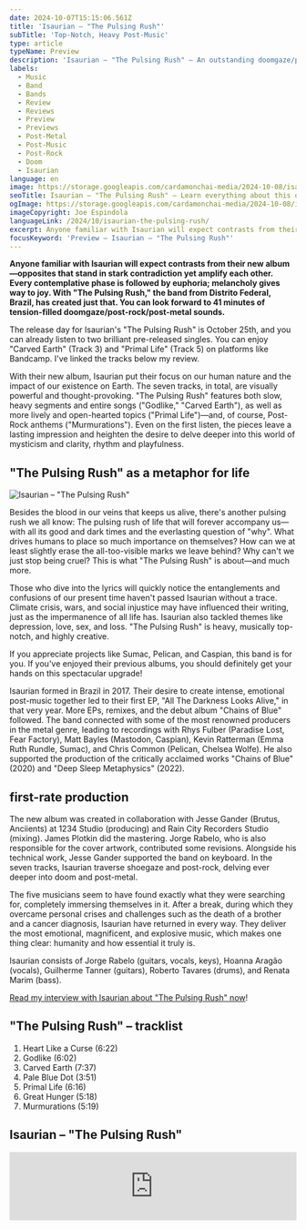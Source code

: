 ```yaml
---
date: 2024-10-07T15:15:06.561Z
title: 'Isaurian – "The Pulsing Rush"'
subTitle: 'Top-Notch, Heavy Post-Music'
type: article
typeName: Preview
description: 'Isaurian – "The Pulsing Rush" – An outstanding doomgaze/post-rock/post-metal album will enter the stage, soon. You can already listen to a few songs here and find out what’s special about the record!"'
labels:
  - Music
  - Band
  - Bands
  - Review
  - Reviews
  - Preview
  - Previews
  - Post-Metal
  - Post-Music
  - Post-Rock
  - Doom
  - Isaurian
language: en
image: https://storage.googleapis.com/cardamonchai-media/2024-10-08/isaurian-soundsvegan-com-jpg-imagine-c8d8d8_7f9092_1024_768/640.webp
seoTitle: Isaurian – "The Pulsing Rush" – Learn everything about this outstanging doomgaze/post-rock/post-metal record!
ogImage: https://storage.googleapis.com/cardamonchai-media/2024-10-08/isaurian-soundsvegan-com-og-jpg-imagine-181818_586567_1200_628/640.webp
imageCopyright: Joe Espindola
languageLink: /2024/10/isaurian-the-pulsing-rush/
excerpt: Anyone familiar with Isaurian will expect contrasts from their new album—opposites that stand in stark contradiction yet amplify each other. Every contemplative phase is followed by euphoria; melancholy gives way to joy. With "The Pulsing Rush," the band from Distrito Federal, Brazil, has created just that. You can look forward to 41 minutes of tension-filled doomgaze/post-rock/post-metal sounds.
focusKeyword: 'Preview – Isaurian – "The Pulsing Rush"'
---
```


**Anyone familiar with Isaurian will expect contrasts from their new album—opposites that stand in stark contradiction yet amplify each other. Every contemplative phase is followed by euphoria; melancholy gives way to joy. With "The Pulsing Rush," the band from Distrito Federal, Brazil, has created just that. You can look forward to 41 minutes of tension-filled doomgaze/post-rock/post-metal sounds.**

The release day for Isaurian's "The Pulsing Rush" is October 25th, and you can already listen to two brilliant pre-released singles. You can enjoy "Carved Earth" (Track 3) and "Primal Life" (Track 5) on platforms like Bandcamp. I've linked the tracks below my review.

With their new album, Isaurian put their focus on our human nature and the impact of our existence on Earth. The seven tracks, in total, are visually powerful and thought-provoking. "The Pulsing Rush" features both slow, heavy segments and entire songs ("Godlike," "Carved Earth"), as well as more lively and open-hearted topics ("Primal Life")—and, of course, Post-Rock anthems ("Murmurations"). Even on the first listen, the pieces leave a lasting impression and heighten the desire to delve deeper into this world of mysticism and clarity, rhythm and playfulness.

## "The Pulsing Rush" as a metaphor for life

![Isaurian – "The Pulsing Rush"](https://storage.googleapis.com/cardamonchai-media/2024-10-08/the-pulsing-rush-album-cover-by-jorge-rabelo-soundsvegan-com-jpg-imagine-280848_646464_2100_2100/640.webp 'Isaurian – "The Pulsing Rush"')

Besides the blood in our veins that keeps us alive, there's another pulsing rush we all know: The pulsing rush of life that will forever accompany us—with all its good and dark times and the everlasting question of "why". What drives humans to place so much importance on themselves? How can we at least slightly erase the all-too-visible marks we leave behind? Why can't we just stop being cruel? This is what "The Pulsing Rush" is about—and much more.

Those who dive into the lyrics will quickly notice the entanglements and confusions of our present time haven't passed Isaurian without a trace. Climate crisis, wars, and social injustice may have influenced their writing, just as the impermanence of all life has. Isaurian also tackled themes like depression, love, sex, and loss. "The Pulsing Rush" is heavy, musically top-notch, and highly creative.

If you appreciate projects like Sumac, Pelican, and Caspian, this band is for you. If you've enjoyed their previous albums, you should definitely get your hands on this spectacular upgrade!

Isaurian formed in Brazil in 2017. Their desire to create intense, emotional post-music together led to their first EP, "All The Darkness Looks Alive," in that very year. More EPs, remixes, and the debut album "Chains of Blue" followed. The band connected with some of the most renowned producers in the metal genre, leading to recordings with Rhys Fulber (Paradise Lost, Fear Factory), Matt Bayles (Mastodon, Caspian), Kevin Ratterman (Emma Ruth Rundle, Sumac), and Chris Common (Pelican, Chelsea Wolfe). He also supported the production of the critically acclaimed works "Chains of Blue" (2020) and "Deep Sleep Metaphysics" (2022).

## first-rate production

The new album was created in collaboration with Jesse Gander (Brutus, Anciients) at 1234 Studio (producing) and Rain City Recorders Studio (mixing). James Plotkin did the mastering. Jorge Rabelo, who is also responsible for the cover artwork, contributed some revisions. Alongside his technical work, Jesse Gander supported the band on keyboard. In the seven tracks, Isaurian traverse shoegaze and post-rock, delving ever deeper into doom and post-metal.

The five musicians seem to have found exactly what they were searching for, completely immersing themselves in it. After a break, during which they overcame personal crises and challenges such as the death of a brother and a cancer diagnosis, Isaurian have returned in every way. They deliver the most emotional, magnificent, and explosive music, which makes one thing clear: humanity and how essential it truly is.

Isaurian consists of Jorge Rabelo (guitars, vocals, keys), Hoanna Aragão (vocals), Guilherme Tanner (guitars), Roberto Tavares (drums), and Renata Marim (bass).

[Read my interview with Isaurian about "The Pulsing Rush" now](/2024/10/isaurian-interview-en/)!

## "The Pulsing Rush" – tracklist

1. Heart Like a Curse (6:22)
2. Godlike (6:02)
3. Carved Earth (7:37)
4. Pale Blue Dot (3:51)
5. Primal Life (6:16)
6. Great Hunger (5:18)
7. Murmurations (5:19)

## Isaurian – "The Pulsing Rush"

<iframe
  style="border: 0; width: 100%; height: 120px;"
  src="https://bandcamp.com/EmbeddedPlayer/album=3983737105/size=large/bgcol=ffffff/linkcol=5c9b72/tracklist=false/artwork=small/transparent=true/"
  seamless
>
  <a href="https://isaurian.bandcamp.com/album/the-pulsing-rush">
    The Pulsing Rush by Isaurian
  </a>
</iframe>
